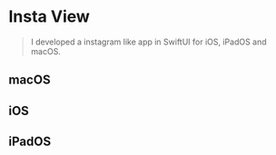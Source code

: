 #  Insta View

>  I developed a instagram like app in SwiftUI for iOS, iPadOS and  macOS.
 
## macOS
[]("images/MacOSHome.png")
[]("images/MacOsSearch.png")
[]("images/MacOsAdd.png")
[]("images/MacOSLove1.png")
[]("images/MacOsProfile.png")

## iOS
[]("images/iPhoneHome.png")
[]("images/iPhoneSearch2.png")
[]("images/iPhoneAdd.png")
[]("images/iPhoneLove4.png")
[]("mages/iPhoneProfile.png")

## iPadOS
[]("images/iPadHome.png")
[]("images/iPadSearch2.png")
[]("images/iPadAdd1.png")
[]("images/iPadLove1.png")
[]("images/iPadProfile2.png")

[]("images/WholeOS.png")


